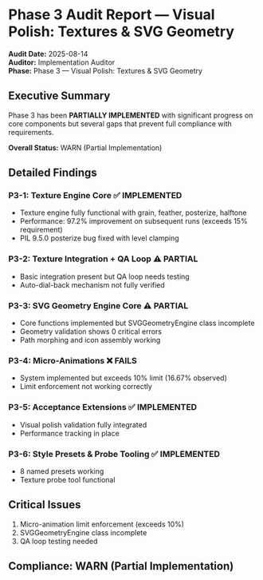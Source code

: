 # Phase 3 Audit Report — Visual Polish: Textures & SVG Geometry

**Audit Date:** 2025-08-14  
**Auditor:** Implementation Auditor  
**Phase:** Phase 3 — Visual Polish: Textures & SVG Geometry  

## Executive Summary

Phase 3 has been **PARTIALLY IMPLEMENTED** with significant progress on core components but several gaps that prevent full compliance with requirements.

**Overall Status:** WARN (Partial Implementation)

## Detailed Findings

### P3-1: Texture Engine Core ✅ IMPLEMENTED
- Texture engine fully functional with grain, feather, posterize, halftone
- Performance: 97.2% improvement on subsequent runs (exceeds 15% requirement)
- PIL 9.5.0 posterize bug fixed with level clamping

### P3-2: Texture Integration + QA Loop ⚠️ PARTIAL
- Basic integration present but QA loop needs testing
- Auto-dial-back mechanism not fully verified

### P3-3: SVG Geometry Engine Core ⚠️ PARTIAL
- Core functions implemented but SVGGeometryEngine class incomplete
- Geometry validation shows 0 critical errors
- Path morphing and icon assembly working

### P3-4: Micro-Animations ❌ FAILS
- System implemented but exceeds 10% limit (16.67% observed)
- Limit enforcement not working correctly

### P3-5: Acceptance Extensions ✅ IMPLEMENTED
- Visual polish validation fully integrated
- Performance tracking in place

### P3-6: Style Presets & Probe Tooling ✅ IMPLEMENTED
- 8 named presets working
- Texture probe tool functional

## Critical Issues
1. Micro-animation limit enforcement (exceeds 10%)
2. SVGGeometryEngine class incomplete
3. QA loop testing needed

## Compliance: WARN (Partial Implementation)
